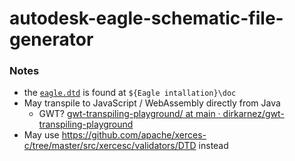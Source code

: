 autodesk-eagle-schematic-file-generator
=======================================
### Notes
- the [`eagle.dtd`](./eagle.dtd) is found at `${Eagle intallation}\doc`
- May transpile to JavaScript / WebAssembly directly from Java
  - GWT? [gwt-transpiling-playground/ at main · dirkarnez/gwt-transpiling-playground](https://github.com/dirkarnez/gwt-transpiling-playground)
- May use https://github.com/apache/xerces-c/tree/master/src/xercesc/validators/DTD instead
